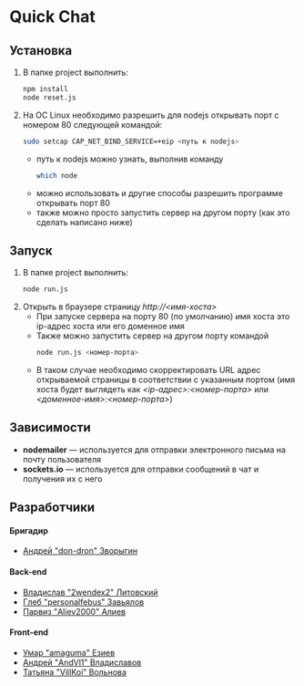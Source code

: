 ﻿# Quick Chat 

## Установка
1. В папке project выполнить:
    ```bash
    npm install
    node reset.js
    ```
2. На ОС Linux необходимо разрешить для nodejs открывать порт с номером 80 следующей командой:
    ```bash
    sudo setcap CAP_NET_BIND_SERVICE=+eip <путь к nodejs>
    ```
    * путь к nodejs можно узнать, выполнив команду
        ```bash
        which node
        ```
    * можно использовать и другие способы разрешить программе открывать порт 80
    * также можно просто запустить сервер на другом порту (как это сделать написано ниже)
 
## Запуск
1. В папке project выполнить:
	```bash
	node run.js
	```
2. Открыть в браузере страницу *http://<имя-хоста>*
	* При запуске сервера на порту 80 (по умолчанию) имя хоста это ip-адрес хоста или его доменное имя
    * Также можно запустить сервер на другом порту командой
	    ```bash
	    node run.js <номер-порта>
	    ```
	* В таком случае необходимо скорректировать URL адрес открываемой страницы в соответствии с указанным портом
	(имя хоста будет выглядеть как *<ip-адрес>:<номер-порта>* или *<доменное-имя>:<номер-порта>*)

## Зависимости
* **nodemailer** — используется для отправки электронного письма на почту пользователя
* **sockets.io** — используется для отправки сообщений в чат и получения их с него

## Разработчики
#### Бригадир
* [Андрей "don-dron" Зворыгин](https://github.com/don-dron)

#### Back-end
* [Владислав "2wendex2" Литовский](https://github.com/2wendex2)
* [Глеб "personalfebus" Завьялов](https://github.com/personalfebus)
* [Парвиз "Aliev2000" Алиев](https://github.com/Aliev2000)

#### Front-end
* [Умар "amaguma" Езиев](https://github.com/amaguma)
* [Андрей "AndVl1" Владиславов](https://github.com/AndVl1)
* [Татьяна "VillKoi" Вольнова](https://github.com/VillKoi)